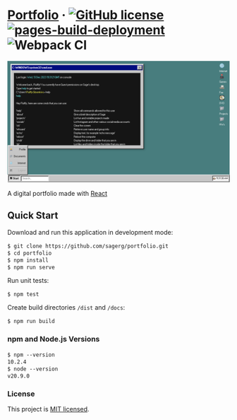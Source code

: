 # [Portfolio](https://sagerg.github.io/portfolio/) &middot; [![GitHub license](https://img.shields.io/badge/license-MIT-blue.svg)](https://github.com/sagerg/portfolio/blob/main/LICENSE) [![pages-build-deployment](https://github.com/sagerg/portfolio/actions/workflows/pages/pages-build-deployment/badge.svg)](https://github.com/sagerg/portfolio/actions/workflows/pages/pages-build-deployment) ![Webpack CI](https://github.com/sagerg/portfolio/actions/workflows/webpack.yml/badge.svg)

![cover photo](https://github.com/sagerg/portfolio/blob/main/cover.png)

A digital portfolio made with [React](https://reactjs.org/)

## Quick Start

Download and run this application in development mode:

```
$ git clone https://github.com/sagerg/portfolio.git
$ cd portfolio
$ npm install
$ npm run serve
```

Run unit tests:

```
$ npm test
```

Create build directories `/dist` and `/docs`:

```
$ npm run build
``` 

### npm and Node.js Versions

```
$ npm --version
10.2.4
$ node --version
v20.9.0
```

### License

This project is [MIT licensed](./LICENSE).